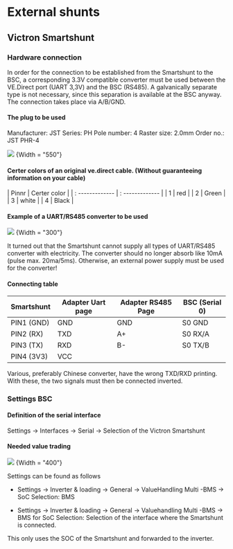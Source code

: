 # External shunts

## Victron Smartshunt

### Hardware connection

In order for the connection to be established from the Smartshunt to the BSC, a corresponding 3.3V compatible converter must be used between the VE.Direct port (UART 3,3V) and the BSC (RS485).
A galvanically separate type is not necessary, since this separation is available at the BSC anyway. The connection takes place via A/B/GND.

#### The plug to be used
Manufacturer: JST
Series: PH
Pole number: 4
Raster size: 2.0mm
Order no.: JST PHR-4

![](../img/devices/devices_shunt_smartshunt_vedirect_stecker.png) {Width = "550"}

#### Certer colors of an original ve.direct cable. (Without guaranteeing information on your cable)

|  Pinnr | Certer color |
| : ------------- | : ------------- |
| 1 | red |
| 2 |  Green |
|  3 |  white |
|  4 | Black |

#### Example of a UART/RS485 converter to be used
![](../img/devices/devices_shunt_smartshunt_rs485_converter.png) {Width = "300"}

It turned out that the Smartshunt cannot supply all types of UART/RS485 converter with electricity.
The converter should no longer absorb like 10mA (pulse max. 20ma/5ms).
Otherwise, an external power supply must be used for the converter!

#### Connecting table

| Smartshunt | Adapter Uart page | Adapter RS485 Page | BSC (Serial 0) |
| ------------ | ------------ | ------------ | ------------ |
| PIN1 (GND) | GND | GND | S0 GND |
| PIN2 (RX) | TXD | A+ | S0 RX/A |
| PIN3 (TX) | RXD | B- | S0 TX/B |
| PIN4 (3V3) | VCC |  |  |

Various, preferably Chinese converter, have the wrong TXD/RXD printing. With these, the two signals must then be connected inverted.

### Settings BSC

#### Definition of the serial interface
Settings -> Interfaces -> Serial -> Selection of the Victron Smartshunt

#### Needed value trading
![](../img/devices/devices_shunt_smartshunt_bsc_settings.png) {Width = "400"}

Settings can be found as follows
- Settings -> Inverter & loading -> General -> ValueHandling Multi -BMS -> SoC
Selection: BMS

- Settings -> Inverter & loading -> General -> Valuehandling Multi -BMS -> BMS for SoC
Selection: Selection of the interface where the Smartshunt is connected.

This only uses the SOC of the Smartshunt and forwarded to the inverter.